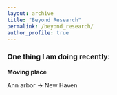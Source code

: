 ```yaml
---
layout: archive
title: "Beyond Research"
permalink: /beyond_research/
author_profile: true
---
```


### One thing I am doing recently:

**Moving place**

Ann arbor -> New Haven
